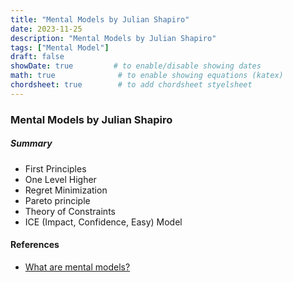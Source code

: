 ```yaml
---
title: "Mental Models by Julian Shapiro"
date: 2023-11-25
description: "Mental Models by Julian Shapiro"
tags: ["Mental Model"]
draft: false
showDate: true         # to enable/disable showing dates
math: true              # to enable showing equations (katex)
chordsheet: true        # to add chordsheet styelsheet
---
```


### Mental Models by Julian Shapiro

##### Summary
* First Principles
* One Level Higher
* Regret Minimization
* Pareto principle
* Theory of Constraints
* ICE (Impact, Confidence, Easy) Model

#### References
* [What are mental models?](https://www.julian.com/blog/mental-model-examples)
